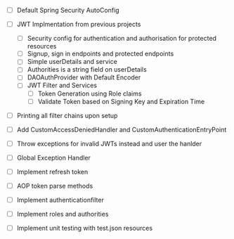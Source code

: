 - [ ] Default Spring Security AutoConfig
- [ ] JWT Implmentation from previous projects
	- [ ] Security config for authentication  and authorisation for protected resources
	- [ ] Signup, sign in endpoints and protected endpoints
	- [ ] Simple userDetails and service
	- [ ] Authorities is a string field on userDetails
	- [ ] DAOAuthProvider with Default Encoder
	- [ ] JWT Filter and Services
		- [ ] Token Generation using Role claims
		- [ ] Validate Token based on Signing Key and Expiration Time
- [ ] Printing all filter chains upon setup

- [ ] Add  CustomAccessDeniedHandler and CustomAuthenticationEntryPoint
- [ ] Throw exceptions for invalid JWTs instead and user the hanlder

- [ ] Global Exception Handler
- [ ] Implement refresh token
- [ ] AOP token parse methods

- [ ] Implement authenticationfilter
- [ ] Implement roles and authorities
- [ ] Implement unit testing with test.json resources